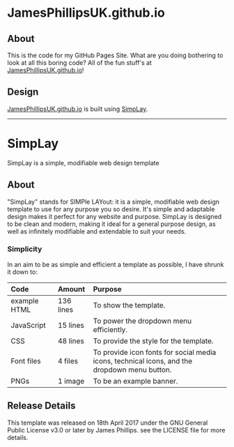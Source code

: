 # JamesPhillipsUK.github.io
## About
This is the code for my GitHub Pages Site.  What are you doing bothering to look at all this boring code?  All of the fun stuff's at [JamesPhillipsUK.github.io](https://JamesPhillipsUK.github.io "James Phillips on GitHub")!

## Design
[JamesPhillipsUK.github.io](https://JamesPhillipsUK.github.io "James Phillips on GitHub") is built using [SimpLay](https://github.com/JamesPhillipsUK/SimpLay "SimpLay on GitHub").

---

# SimpLay
SimpLay is a simple, modifiable web design template

## About
"SimpLay" stands for SIMPle LAYout: it is a simple, modifiable web design template to use for any purpose you so desire.  It's simple and adaptable design makes it perfect for any website and purpose.  SimpLay is designed to be clean and modern, making it ideal for a general purpose design, as well as infinitely modifiable and extendable to suit your needs.

### Simplicity
In an aim to be as simple and efficient a template as possible, I have shrunk it down to:

| Code         | Amount    | Purpose                                                                                      |
|:------------ |:--------- |:-------------------------------------------------------------------------------------------- |
| example HTML | 136 lines | To show the template.                                                                        |
| JavaScript   | 15 lines  | To power the dropdown menu efficiently.                                                      |
| CSS          | 48 lines  | To provide the style for the template.                                                       |
| Font files   | 4 files   | To provide icon fonts for social media icons, technical icons, and the dropdown menu button. |
| PNGs         | 1 image   | To be an example banner.                                                                     |

## Release Details
This template was released on 18th April 2017 under the GNU General Public License v3.0 or later by James Phillips.  see the LICENSE file for more details.
